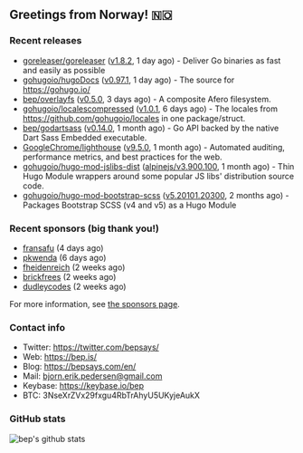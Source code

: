 ## Greetings from Norway! 🇳🇴

### Recent releases
- [goreleaser/goreleaser](https://github.com/goreleaser/goreleaser) ([v1.8.2](https://github.com/goreleaser/goreleaser/releases/tag/v1.8.2), 1 day ago) - Deliver Go binaries as fast and easily as possible
- [gohugoio/hugoDocs](https://github.com/gohugoio/hugoDocs) ([v0.97.1](https://github.com/gohugoio/hugoDocs/releases/tag/v0.97.1), 1 day ago) - The source for https://gohugo.io/
- [bep/overlayfs](https://github.com/bep/overlayfs) ([v0.5.0](https://github.com/bep/overlayfs/releases/tag/v0.5.0), 3 days ago) - A composite Afero filesystem.
- [gohugoio/localescompressed](https://github.com/gohugoio/localescompressed) ([v1.0.1](https://github.com/gohugoio/localescompressed/releases/tag/v1.0.1), 6 days ago) - The locales from https://github.com/gohugoio/locales in one package/struct.
- [bep/godartsass](https://github.com/bep/godartsass) ([v0.14.0](https://github.com/bep/godartsass/releases/tag/v0.14.0), 1 month ago) - Go API backed by the native Dart Sass Embedded executable.
- [GoogleChrome/lighthouse](https://github.com/GoogleChrome/lighthouse) ([v9.5.0](https://github.com/GoogleChrome/lighthouse/releases/tag/v9.5.0), 1 month ago) - Automated auditing, performance metrics, and best practices for the web.
- [gohugoio/hugo-mod-jslibs-dist](https://github.com/gohugoio/hugo-mod-jslibs-dist) ([alpinejs/v3.900.100](https://github.com/gohugoio/hugo-mod-jslibs-dist/releases/tag/alpinejs%2Fv3.900.100), 1 month ago) - Thin Hugo Module wrappers around some popular JS libs&#39; distribution source code.
- [gohugoio/hugo-mod-bootstrap-scss](https://github.com/gohugoio/hugo-mod-bootstrap-scss) ([v5.20101.20300](https://github.com/gohugoio/hugo-mod-bootstrap-scss/releases/tag/v5.20101.20300), 2 months ago) - Packages Bootstrap SCSS (v4 and v5) as a Hugo Module


### Recent sponsors (big thank you!)

- [fransafu](https://github.com/fransafu) (4 days ago)
- [pkwenda](https://github.com/pkwenda) (6 days ago)
- [fheidenreich](https://github.com/fheidenreich) (2 weeks ago)
- [brickfrees](https://github.com/brickfrees) (2 weeks ago)
- [dudleycodes](https://github.com/dudleycodes) (2 weeks ago)

For more information, see [the sponsors page](https://github.com/sponsors/bep/).

### Contact info
- Twitter: https://twitter.com/bepsays/
- Web: https://bep.is/
- Blog: https://bepsays.com/en/
- Mail: bjorn.erik.pedersen@gmail.com
- Keybase: https://keybase.io/bep
- BTC: 3NseXrZVx29fxgu4RbTrAhyU5UKyjeAukX


### GitHub stats
![bep's github stats](https://github-readme-stats.vercel.app/api?username=bep&count_private=true&hide_title=true)

